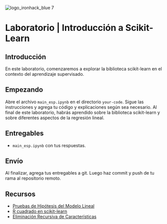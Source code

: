 ![logo_ironhack_blue 7](https://user-images.githubusercontent.com/23629340/40541063-a07a0a8a-601a-11e8-91b5-2f13e4e6b441.png)

# Laboratorio | Introducción a Scikit-Learn

## Introducción

En este laboratorio, comenzaremos a explorar la biblioteca scikit-learn en el contexto del aprendizaje supervisado.

## Empezando

Abre el archivo `main_esp.ipynb` en el directorio `your-code`. Sigue las instrucciones y agrega tu código y explicaciones según sea necesario. Al final de este laboratorio, habrás aprendido sobre la biblioteca scikit-learn y sobre diferentes aspectos de la regresión lineal.

## Entregables

- `main_esp.ipynb` con tus respuestas.

## Envío

Al finalizar, agrega tus entregables a git. Luego haz commit y push de tu rama al repositorio remoto.

## Recursos

- [Pruebas de Hipótesis del Modelo Lineal](https://onlinecourses.science.psu.edu/stat501/node/297/)
- [R cuadrado en scikit-learn](https://scikit-learn.org/stable/modules/generated/sklearn.metrics.r2_score.html)
- [Eliminación Recursiva de Características](https://scikit-learn.org/stable/modules/generated/sklearn.feature_selection.RFE.html)